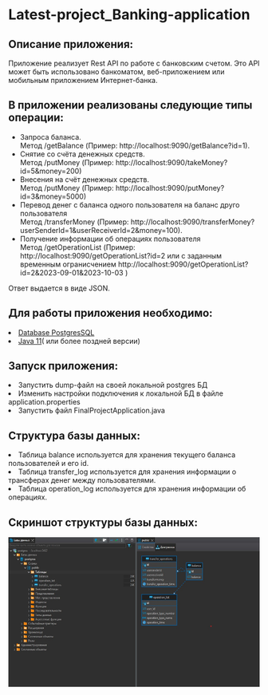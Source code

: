 <h1>Latest-project_Banking-application
</h1>
 <h2>Описание приложения:</h2>
 <p>Приложение реализует Rest API по работе с банковским счетом. Это API может быть использовано банкоматом, веб-приложением или мобильным приложением Интернет-банка. </p>
  <h2>В приложении реализованы следующие типы операции:</h2>
  <ul>
     <li>Запроса баланса.</li>Метод /getBalance (Пример: http://localhost:9090/getBalance?id=1).
     <li>Снятие со счёта денежных средств.</li>Метод /putMoney (Пример: http://localhost:9090/takeMoney?id=5&money=200)
     <li>Внесения на счёт денежных средств.</li>Метод /putMoney (Пример: http://localhost:9090/putMoney?id=3&money=5000)
     <li>Перевод денег с баланса одного пользователя на баланс друго пользователя</li> Метод  /transferMoney (Пример: http://localhost:9090/transferMoney?userSenderId=1&userReceiverId=2&money=100).
     <li>Получение информации об операциях пользователя</li>Метод /getOperationList (Пример: http://localhost:9090/getOperationList?id=2 или с заданным временным огранисчением http://localhost:9090/getOperationList?id=2&2023-09-01&2023-10-03 )
  </ul>
   Ответ выдается в виде JSON.
  <h2>Для работы приложения необходимо:</h2>
      <li><a href="https://www.postgresql.org/download/">Database PostgresSQL</a></li>
      <li><a href="https://www.oracle.com/java/technologies/downloads/">Java 11</a>( или более поздней версии) </li> 
   <h2>Запуск приложения:</h2>
       <li>Запустить dump-файл на своей локальной postgres БД</li>
<li>Изменить настройки подключения к локальной БД в файле application.properties</li>
<li>Запустить файл FinalProjectApplication.java</li>
   <h2>Cтруктура базы данных:</h2>
   <li>Таблица balance  используется для хранения текущего баланса пользователей и его id.</li>
   <li>Таблица transfer_log используется для хранения информации о трансферах денег между пользователями.</li>
   <li>Таблица operation_log используется для хранения информации об операциях.</li>

   <h2>Cкриншот структуры базы данных:</h2>
<a><img src="DB.jpg" width="600" height="300"></a>